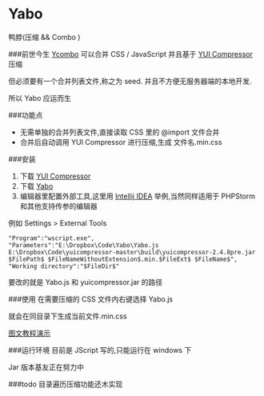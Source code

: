 Yabo
====

鸭脖(压缩 &amp;&amp; Combo )

###前世今生
[Ycombo](https://github.com/nqdeng/YCombo) 可以合并 CSS / JavaScript 并且基于 [YUI Compressor](https://github.com/yui/yuicompressor) 压缩

但必须要有一个合并列表文件,称之为 seed. 并且不方便无服务器端的本地开发.

所以 Yabo 应运而生

###功能点
* 无需单独的合并列表文件,直接读取 CSS 里的 @import 文件合并
* 合并后自动调用 YUI Compressor 进行压缩,生成 文件名.min.css

###安装
1. 下载 [YUI Compressor](https://github.com/yui/yuicompressor)
2. 下载 [Yabo](https://github.com/damao/Yabo/downloads)
3. 编辑器里配置外部工具,这里用 [Intellij IDEA](https://github.com/damao/Intellij-IDEA-F2E) 举例,当然同样适用于 PHPStorm 和其他支持传参的编辑器

例如
	Settings > External Tools

	"Program":"wscript.exe",
	"Parameters":"E:\Dropbox\Code\Yabo\Yabo.js E:\Dropbox\Code\yuicompressor-master\build\yuicompressor-2.4.8pre.jar $FilePath$ $FileNameWithoutExtension$.min.$FileExt$ $FileName$",
	"Working directory":"$FileDir$"

要改的就是 Yabo.js 和 yuicompressor.jar 的路径

###使用
在需要压缩的 CSS 文件内右键选择 Yabo.js

就会在同目录下生成当前文件.min.css

[图文教程演示](http://ooxx.me/yabo.orz)

###运行环境
目前是 JScript 写的,只能运行在 windows 下

Jar 版本基友正在努力中

###todo
目录遍历压缩功能还木实现
